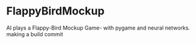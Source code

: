 # FlappyBirdMockup
AI plays a Flappy-Bird Mockup Game- with pygame and neural networks.
making a build commit
